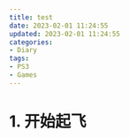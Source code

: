 ```yaml
---
title: test
date: 2023-02-01 11:24:55
updated: 2023-02-01 11:24:55
categories:
- Diary
tags:
- PS3
- Games
---
```



# 1. 开始起飞